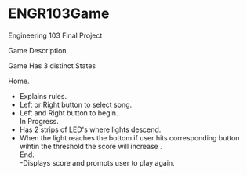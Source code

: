 # ENGR103Game
Engineering 103 Final Project

Game Description

Game Has 3 distinct States

Home.<br>
  - Explains rules.<br>
  - Left or Right button to select song.<br>
  - Left and Right button to begin.<br>
In Progress.<br>
  - Has 2 strips of LED's where lights descend.<br>
  - When the light reaches the bottom if user hits corresponding button wihtin the threshold the score will increase  .<br>
End.<br>
  -Displays score and prompts user to play again.<br>
